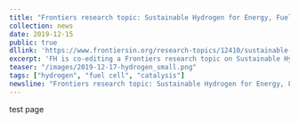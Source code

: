 ```yaml
---
title: "Frontiers research topic: Sustainable Hydrogen for Energy, Fuel and Commodity Applications"
collection: news
date: 2019-12-15
public: true
dllink: 'https://www.frontiersin.org/research-topics/12410/sustainable-hydrogen-for-energy-fuel-and-commodity-applications'
excerpt: 'FH is co-editing a Frontiers research topic on Sustainable Hydrogen for Energy, Fuel and Commodity Applications'
teaser: "/images/2019-12-17-hydrogen_small.png"
tags: ["hydrogen", "fuel cell", "catalysis"]
newsline: "Frontiers research topic: Sustainable Hydrogen for Energy, Fuel and Commodity Applications"
---
```


test page